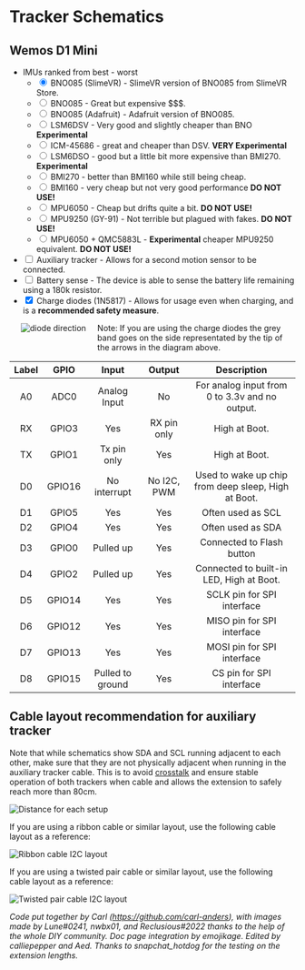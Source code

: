 # Tracker Schematics

## Wemos D1 Mini

* IMUs ranked from best - worst
  - <input id="bno_slimevr" type="radio" name="d1-imu" value="bno_slimevr" checked="checked"> <label for="bno_slimevr">BNO085 (SlimeVR)</label> - SlimeVR version of BNO085 from SlimeVR Store.
  - <input id="bno" type="radio" name="d1-imu" value="bno"> <label for="bno">BNO085</label> - Great but expensive $$$.
  - <input id="bno_ada" type="radio" name="d1-imu" value="bno_ada"> <label for="bno_ada">BNO085 (Adafruit)</label> - Adafruit version of BNO085.
  - <input id="DSV" type="radio" name="d1-imu" value="DSV"> <label for="DSV">LSM6DSV</label> - Very good and slightly cheaper than BNO <b>Experimental</b>
  - <input id="ICM45" type="radio" name="d1-imu" value="ICM45"> <label for="ICM45">ICM-45686</label> - great and cheaper than DSV. <b>VERY Experimental</b>
  - <input id="DSO" type="radio" name="d1-imu" value="DSO"> <label for="DSO">LSM6DSO</label> - good but a little bit more expensive than BMI270. <b>Experimental</b>
  - <input id="bmi270" type="radio" name="d1-imu" value="bmi270"> <label for="bmi270">BMI270</label> - better than BMI160 while still being cheap.
  - <input id="bmi160" type="radio" name="d1-imu" value="bmi160"> <label for="bmi160">BMI160</label> - very cheap but not very good performance <b>DO NOT USE!</b>
  - <input id="mpu" type="radio" name="d1-imu" value="mpu"> <label for="mpu">MPU6050</label> - Cheap but drifts quite a bit. <b>DO NOT USE!</b>
  - <input id="mpu9250" type="radio" name="d1-imu" value="mpu9250"> <label for="mpu9250">MPU9250 (GY-91)</label> - Not terrible but plagued with fakes. <b>DO NOT USE!</b>
  - <input id="qmc" type="radio" name="d1-imu" value="qmc"> <label for="qmc">MPU6050 + QMC5883L</label> - <b>Experimental</b> cheaper MPU9250 equivalent. <b>DO NOT USE!</b>
* <input id="d1-aux" type="checkbox" name="d1-aux"> <label for="d1-aux">Auxiliary tracker</label> - Allows for a second motion sensor to be connected.
* <input id="d1-battery-sense" type="checkbox" name="d1-battery-sense"> <label for="d1-battery-sense">Battery sense</label> - The device is able to sense the battery life remaining using a 180k resistor.
* <input id="d1-charge-diodes" type="checkbox" name="d1-charge-diodes" checked="checked"> <label for="d1-charge-diodes">Charge diodes (1N5817)</label> - Allows for usage even when charging, and is a **recommended safety measure**.

<div class="chip" id="d1" style="position: relative; width: 100%;"></div>

<div class="diodeDirectionCont">
  <img alt="diode direction" src="../assets/img/diodeDirection.png" style="float:left;margin:0 20px 20px;" />
  Note: If you are using the charge diodes the grey band goes on the side representated by the tip of the arrows in the diagram above.
</div>

| Label |  GPIO  |       Input      |    Output   |                     Description                     |
|:-----:|:------:|:----------------:|:-----------:|:---------------------------------------------------:|
| A0    | ADC0   | Analog Input     | No          | For analog input from 0 to 3.3v and no output.      |
| RX    | GPIO3  | Yes              | RX pin only | High at Boot.                                       |
| TX    | GPIO1  | Tx pin only      | Yes         | High at Boot.                                       |
| D0    | GPIO16 | No interrupt     | No I2C, PWM | Used to wake up chip from deep sleep, High at Boot. |
| D1    | GPIO5  | Yes              | Yes         | Often used as SCL                                   |
| D2    | GPIO4  | Yes              | Yes         | Often used as SDA                                   |
| D3    | GPIO0  | Pulled up        | Yes         | Connected to Flash button                           |
| D4    | GPIO2  | Pulled up        | Yes         | Connected to built-in LED, High at Boot.            |
| D5    | GPIO14 | Yes              | Yes         | SCLK pin for SPI interface                          |
| D6    | GPIO12 | Yes              | Yes         | MISO pin for SPI interface                          |
| D7    | GPIO13 | Yes              | Yes         | MOSI pin for SPI interface                          |
| D8    | GPIO15 | Pulled to ground | Yes         | CS pin for SPI interface                            |

## Cable layout recommendation for auxiliary tracker

Note that while schematics show SDA and SCL running adjacent to each other, make sure that they are not physically adjacent
when running in the auxiliary tracker cable. This is to avoid [crosstalk](https://www.i2cchip.com/i2c_connector.html#Crosstalk) and ensure stable operation of both trackers when cable and allows the extension to safely reach more than 80cm.

![Distance for each setup](../assets/img/I2C_Wire_Length_Test.png)

If you are using a ribbon cable or similar layout, use the following cable layout as a reference:

![Ribbon cable I2C layout](../assets/img/ribbon_cable.png)

If you are using a twisted pair cable or similar layout, use the following cable layout as a reference:

![Twisted pair cable I2C layout](../assets/img/twisted_pair.png)

*Code put together by Carl (<https://github.com/carl-anders>), with images made by Lune#0241, nwbx01, and Reclusious#2022 thanks to the help of the whole DIY community. Doc page integration by emojikage. Edited by calliepepper and Aed. Thanks to snapchat_hotdog for the testing on the extension lengths.*

<script src="../assets/js/schematics.js"></script>
